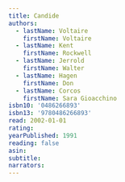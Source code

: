 ```yaml
---
title: Candide
authors:
  - lastName: Voltaire
    firstName: Voltaire
  - lastName: Kent
    firstName: Rockwell
  - lastName: Jerrold
    firstName: Walter
  - lastName: Hagen
    firstName: Don
  - lastName: Corcos
    firstName: Sara Gioacchino
isbn10: '0486266893'
isbn13: '9780486266893'
read: 2002-01-01
rating:
yearPublished: 1991
reading: false
asin:
subtitle:
narrators:
---
```

